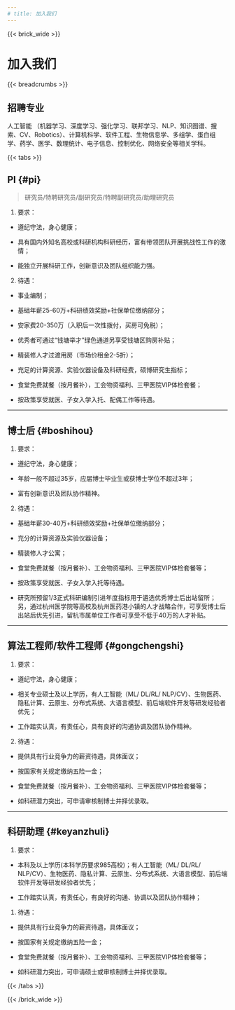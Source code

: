 ```yaml
---
# title: 加入我们
---
```


{{< brick_wide >}}

# 加入我们

{{< breadcrumbs >}}

<!-- Lorem dolor sit amet, consectetur adipiscing elit. Nam non laoreet nisi, ac hendrerit lacus. Sed eget dapibus dui. Phasellus non ante sollicitudin, ultrices ex et, convallis orci. Etiam laoreet justo neque. Aenean nec porta mauris, ut luctus nibh. Morbi sed quam rhoncus felis tempus porttitor a nec nisl. Nulla facilisi. In suscipit velit sed lacus condimentum, at [fermentum](https://www.google.com) nulla faucibus. Class aptent taciti sociosqu ad litora torquent per conubia nostra, per inceptos himenaeos.  -->

## 招聘专业

人工智能 （机器学习、深度学习、强化学习、联邦学习、NLP、知识图谱、搜索、CV、Robotics）、计算机科学、软件工程、生物信息学、多组学、蛋白组学、药学、医学、数理统计、电子信息、控制优化、网络安全等相关学科。

<!-- ### Heading 3

Proin ac *lobortis* tellus, ut [maximus](https://www.google.com) magna. Aliquam facilisis risus sit amet augue congue varius. Duis augue nulla, aliquam vitae efficitur eget, bibendum et tellus. Aenean quis sagittis felis. 

### Heading 3

Donec rutrum felis dignissim nisl tincidunt, sit amet interdum dolor ornare. Cras id hendrerit eros. Curabitur tincidunt est magna, ac commodo quam fringilla id. Nullam at imperdiet justo. Donec **dolor quis** nibh *rutrum facilisis* sed vulputate pellentesque. Vivamus id mollis arcu. Cras porttitor eros erat, at semper ligula ultricies nec. Nam lectus ex, mollis efficitur erat pulvinar, gravida faucibus massa. -->


{{< tabs >}}

## PI {#pi}

> 研究员/特聘研究员/副研究员/特聘副研究员/助理研究员

1. 要求：

- 遵纪守法，身心健康；

- 具有国内外知名高校或科研机构科研经历，富有带领团队开展挑战性工作的激情；

- 能独立开展科研工作，创新意识及团队组织能力强。

2. 待遇：

- 事业编制；

- 基础年薪25-60万+科研绩效奖励+社保单位缴纳部分；

- 安家费20-350万（入职后一次性拨付，买房可免税）；

- 优秀者可通过“钱塘举才”绿色通道另享受钱塘区购房补贴；

- 精装修人才过渡用房（市场价租金2-5折）；

- 充足的计算资源、实验仪器设备及科研经费，硕博研究生指标；

- 食堂免费就餐（按月餐补），工会物资福利、三甲医院VIP体检套餐；

- 按政策享受就医、子女入学入托、配偶工作等待遇。

---
## 博士后 {#boshihou}


1. 要求：

- 遵纪守法，身心健康；

- 年龄一般不超过35岁，应届博士毕业生或获博士学位不超过3年；

- 富有创新意识及团队协作精神。

2. 待遇：

- 基础年薪30-40万+科研绩效奖励+社保单位缴纳部分；

- 充分的计算资源及实验仪器设备；

- 精装修人才公寓；

- 食堂免费就餐（按月餐补）、工会物资福利、三甲医院VIP体检套餐等；

- 按政策享受就医、子女入学入托等待遇。

- 研究所预留1/3正式科研编制引进年度指标用于遴选优秀博士后出站留所；另，通过杭州医学院等高校及杭州医药港小镇的人才战略合作，可享受博士后出站后优先引进，留杭市属单位工作者可享受不低于40万的人才补贴。

---
## 算法工程师/软件工程师 {#gongchengshi}

1. 要求：

- 遵纪守法，身心健康；

- 相关专业硕士及以上学历，有人工智能（ML/ DL/RL/ NLP/CV）、生物医药、隐私计算、云原生、分布式系统、大语言模型、前后端软件开发等研发经验者优先；

- 工作踏实认真，有责任心，具有良好的沟通协调及团队协作精神。

2. 待遇：

- 提供具有行业竞争力的薪资待遇，具体面议；

- 按国家有关规定缴纳五险一金；

- 食堂免费就餐（按月餐补）、工会物资福利、三甲医院VIP体检套餐等；

- 如科研潜力突出，可申请审核制博士并择优录取。

---
## 科研助理 {#keyanzhuli}


1. 要求：

- 本科及以上学历(本科学历要求985高校)；有人工智能（ML/ DL/RL/ NLP/CV）、生物医药、隐私计算、云原生、分布式系统、大语言模型、前后端软件开发等研发经验者优先；

- 工作踏实认真，有责任心，有良好的沟通、协调以及团队协作精神；

1. 待遇：

- 提供具有行业竞争力的薪资待遇，具体面议；

- 按国家有关规定缴纳五险一金；

- 食堂免费就餐（按月餐补）、工会物资福利、三甲医院VIP体检套餐等；

- 如科研潜力突出，可申请硕士或审核制博士并择优录取。

{{< /tabs >}}

{{< /brick_wide >}}